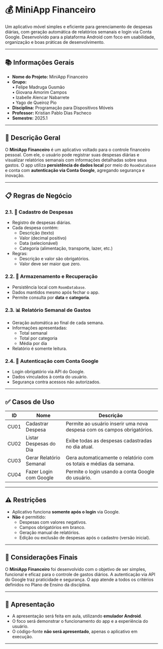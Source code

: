 # 💰 MiniApp Financeiro

Um aplicativo móvel simples e eficiente para gerenciamento de despesas diárias, com geração automática de relatórios semanais e login via Conta Google. Desenvolvido para a plataforma Android com foco em usabilidade, organização e boas práticas de desenvolvimento.

---

## 📚 Informações Gerais

- **Nome do Projeto:** MiniApp Financeiro  
- **Grupo:**  
  • Felipe Madruga Gusmão  
  • Giovana Amorim Campos  
  • Izabelle Alencar Nabarrete  
  • Yago de Queiroz Pio  
- **Disciplina:** Programação para Dispositivos Móveis  
- **Professor:** Kristian Pablo Dias Pacheco  
- **Semestre:** 2025.1  

---

## 🧠 Descrição Geral

O **MiniApp Financeiro** é um aplicativo voltado para o controle financeiro pessoal. Com ele, o usuário pode registrar suas despesas diárias e visualizar relatórios semanais com informações detalhadas sobre seus gastos. O app utiliza **persistência de dados local** por meio do `RoomDatabase` e conta com **autenticação via Conta Google**, agregando segurança e inovação.

---

## 📋 Regras de Negócio

### 2.1. 📌 Cadastro de Despesas
- Registro de despesas diárias.
- Cada despesa contém:
  - Descrição (texto)
  - Valor (decimal positivo)
  - Data (selecionável)
  - Categoria (alimentação, transporte, lazer, etc.)
- Regras:
  - Descrição e valor são obrigatórios.
  - Valor deve ser maior que zero.

### 2.2. 💾 Armazenamento e Recuperação
- Persistência local com `RoomDatabase`.
- Dados mantidos mesmo após fechar o app.
- Permite consulta por **data** e **categoria**.

### 2.3. 📊 Relatório Semanal de Gastos
- Geração automática ao final de cada semana.
- Informações apresentadas:
  - Total semanal
  - Total por categoria
  - Média por dia
- Relatório é somente leitura.

### 2.4. 🔐 Autenticação com Conta Google
- Login obrigatório via API do Google.
- Dados vinculados à conta do usuário.
- Segurança contra acessos não autorizados.

---

## ✅ Casos de Uso

| ID    | Nome                     | Descrição                                                                 |
|-------|--------------------------|---------------------------------------------------------------------------|
| CU01  | Cadastrar Despesa        | Permite ao usuário inserir uma nova despesa com os campos obrigatórios.  |
| CU02  | Listar Despesas do Dia   | Exibe todas as despesas cadastradas no dia atual.                        |
| CU03  | Gerar Relatório Semanal  | Gera automaticamente o relatório com os totais e médias da semana.       |
| CU04  | Fazer Login com Google   | Permite o login usando a conta Google do usuário.                        |

---

## ⚠️ Restrições

- Aplicativo funciona **somente após o login** via Google.
- **Não** é permitido:
  - Despesas com valores negativos.
  - Campos obrigatórios em branco.
  - Geração manual de relatórios.
  - Edição ou exclusão de despesas após o cadastro (versão inicial).

---

## 📝 Considerações Finais

O **MiniApp Financeiro** foi desenvolvido com o objetivo de ser simples, funcional e eficaz para o controle de gastos diários. A autenticação via API do Google traz praticidade e segurança. O app atende a todos os critérios definidos no Plano de Ensino da disciplina.

---

## 🎥 Apresentação

- A apresentação será feita em aula, utilizando **emulador Android**.
- O foco será demonstrar o funcionamento do app e a experiência do usuário.
- O código-fonte **não será apresentado**, apenas o aplicativo em execução.

---
